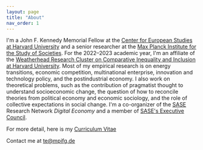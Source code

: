 ```yaml
---
layout: page
title: "About"
nav_order: 1
---
```


I'm a John F. Kennedy Memorial Fellow at the [Center for European Studies at Harvard University](https://ces.fas.harvard.edu) and a senior researcher at the [Max Planck Institute for the Study of Societies](https://www.mpifg.de). For the 2022–2023 academic year, I'm an affiliate of the [Weatherhead Research Cluster on Comparative Inequality and Inclusion at Harvard University](https://inequality.wcfia.harvard.edu/people/timur-ergen). Most of my empirical research is on energy transitions, economic competition, multinational enterprise, innovation and technology policy, and the postindustrial economy. I also work on theoretical problems, such as the contribution of pragmatist thought to understand socioeconomic change, the question of how to reconcile theories from political economy and economic sociology, and the role of collective expectations in social change. I'm a co-organizer of the [SASE](https://sase.org) Research Network *Digital Economy* and a member of [SASE's Executive Council](https://sase.org/about/leadership/).

For more detail, here is my [Curriculum Vitae](/about/about_files/vita.pdf)

Contact me at [te@mpifg.de](mailto:te@mpifg.de)
